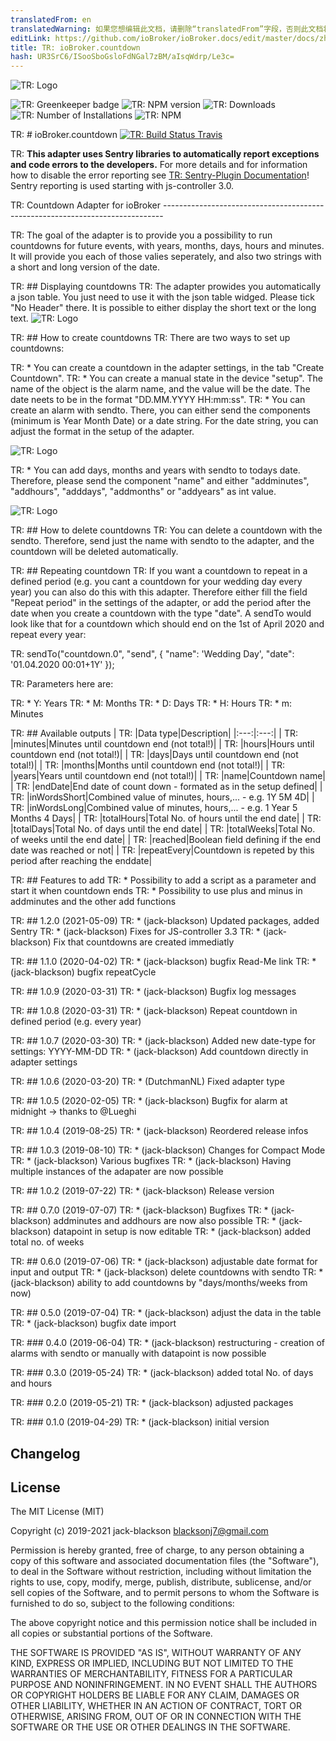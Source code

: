 ```yaml
---
translatedFrom: en
translatedWarning: 如果您想编辑此文档，请删除“translatedFrom”字段，否则此文档将再次自动翻译
editLink: https://github.com/ioBroker/ioBroker.docs/edit/master/docs/zh-cn/adapterref/iobroker.countdown/README.md
title: TR: ioBroker.countdown
hash: UR3SrC6/ISooSboGsloFdNGal7zBM/aIsqWdrp/Le3c=
---
```

![TR: Logo](../../../en/adapterref/iobroker.countdown/admin/countdown.png)

![TR: Greenkeeper badge](https://snyk.io/test/github/jack-blackson/ioBroker.countdown/badge.svg)
![TR: NPM version](http://img.shields.io/npm/v/iobroker.countdown.svg)
![TR: Downloads](https://img.shields.io/npm/dm/iobroker.countdown.svg)
![TR: Number of Installations](http://iobroker.live/badges/countdown-stable.svg)
![TR: NPM](https://nodei.co/npm/iobroker.countdown.png?downloads=true)

TR: # ioBroker.countdown
[![TR: Build Status Travis](https://travis-ci.com/jack-blackson/ioBroker.countdown.svg?branch=master)](https://travis-ci.com/jack-blackson/ioBroker.countdown)

TR: **This adapter uses Sentry libraries to automatically report exceptions and code errors to the developers.** For more details and for information how to disable the error reporting see [TR: Sentry-Plugin Documentation](https://github.com/ioBroker/plugin-sentry#plugin-sentry)! Sentry reporting is used starting with js-controller 3.0.

TR: Countdown Adapter for ioBroker ------------------------------------------------------------------------------

TR: The goal of the adapter is to provide you a possibility to run countdowns for future events, with years, months, days, hours and minutes. It will provide you each of those valies seperately, and also two strings with a short and long version of the date.

TR: ## Displaying countdowns
TR: The adapter prowides you automatically a json table. You just need to use it with the json table widged. Please tick "No Header" there. It is possible to either display the short text or the long text.
![TR: Logo](../../../en/adapterref/iobroker.countdown/admin/countdown_json.png)

TR: ## How to create countdowns
TR: There are two ways to set up countdowns:

TR: * You can create a countdown in the adapter settings, in the tab "Create Countdown".
TR: * You can create a manual state in the device "setup". The name of the object is the alarm name, and the value will be the date. The date neets to be in the format "DD.MM.YYYY HH:mm:ss".
TR: * You can create an alarm with sendto. There, you can either send the components (minimum is Year Month Date) or a date string. For the date string, you can adjust the format in the setup of the adapter.

![TR: Logo](../../../en/adapterref/iobroker.countdown/admin/countdown_blocky.png)

TR: * You can add days, months and years with sendto to todays date. Therefore, please send the component "name" and either "addminutes", "addhours", "adddays", "addmonths" or "addyears" as int value.

![TR: Logo](../../../en/adapterref/iobroker.countdown/admin/countdown_blocky_add.png)

TR: ## How to delete countdowns
TR: You  can delete a countdown with the sendto. Therefore, send just the name with sendto to the adapter, and the countdown will be deleted automatically.

TR: ## Repeating countdown
TR: If you want a countdown to repeat in a defined period (e.g. you cant a countdown for your wedding day every year) you can also do this with this adapter. Therefore either fill the field "Repeat period" in the settings of the adapter, or add the period after the date when you create a countdown with the type "date". A sendTo would look like that for a countdown which should end on the 1st of April 2020 and repeat every year:

TR: sendTo("countdown.0", "send", { "name": 'Wedding Day', "date": '01.04.2020 00:01+1Y' });

TR: Parameters here are:

TR: * Y: Years
TR: * M: Months
TR: * D: Days
TR: * H: Hours
TR: * m: Minutes

TR: ## Available outputs
| TR: |Data type|Description|
|:---:|:---:|
| TR: |minutes|Minutes until countdown end (not total!)|
| TR: |hours|Hours until countdown end (not total!)|
| TR: |days|Days until countdown end (not total!)|
| TR: |months|Months until countdown end (not total!)|
| TR: |years|Years until countdown end (not total!)|
| TR: |name|Countdown name|
| TR: |endDate|End date of count down - formated as in the setup defined|
| TR: |inWordsShort|Combined value of minutes, hours,... - e.g. 1Y 5M 4D|
| TR: |inWordsLong|Combined value of minutes, hours,... - e.g. 1 Year 5 Months 4 Days|
| TR: |totalHours|Total No. of hours until the end date|
| TR: |totalDays|Total No. of days until the end date|
| TR: |totalWeeks|Total No. of weeks until the end date|
| TR: |reached|Boolean field defining if the end date was reached or not|
| TR: |repeatEvery|Countdown is repeted by this period after reaching the enddate|

TR: ## Features to add
TR: * Possibility to add a script as a parameter and start it when countdown ends
TR: * Possibility to use plus and minus in addminutes and the other add functions

TR: ## 1.2.0 (2021-05-09)
TR: * (jack-blackson) Updated packages, added Sentry
TR: * (jack-blackson) Fixes for JS-controller 3.3
TR: * (jack-blackson) Fix that countdowns are created immediatly

TR: ## 1.1.0 (2020-04-02)
TR: * (jack-blackson) bugfix Read-Me link
TR: * (jack-blackson) bugfix repeatCycle

TR: ## 1.0.9 (2020-03-31)
TR: * (jack-blackson) Bugfix log messages

TR: ## 1.0.8 (2020-03-31)
TR: * (jack-blackson) Repeat countdown in defined period (e.g. every year)

TR: ## 1.0.7 (2020-03-30)
TR: * (jack-blackson) Added new date-type for settings: YYYY-MM-DD
TR: * (jack-blackson) Add countdown directly in adapter settings

TR: ## 1.0.6 (2020-03-20)
TR: * (DutchmanNL) Fixed adapter type

TR: ## 1.0.5 (2020-02-05)
TR: * (jack-blackson) Bugfix for alarm at midnight -> thanks to @Lueghi

TR: ## 1.0.4 (2019-08-25)
TR: * (jack-blackson) Reordered release infos

TR: ## 1.0.3 (2019-08-10)
TR: * (jack-blackson) Changes for Compact Mode
TR: * (jack-blackson) Various bugfixes
TR: * (jack-blackson) Having multiple instances of the adapater are now possible

TR: ## 1.0.2 (2019-07-22)
TR: * (jack-blackson) Release version

TR: ## 0.7.0 (2019-07-07)
TR: * (jack-blackson) Bugfixes
TR: * (jack-blackson) addminutes and addhours are now also possible
TR: * (jack-blackson) datapoint in setup is now editable
TR: * (jack-blackson) added total no. of weeks

TR: ## 0.6.0 (2019-07-06)
TR: * (jack-blackson) adjustable date format for input and output
TR: * (jack-blackson) delete countdowns with sendto
TR: * (jack-blackson) ability to add countdowns by "days/months/weeks from now)

TR: ## 0.5.0 (2019-07-04)
TR: * (jack-blackson) adjust the data in the table
TR: * (jack-blackson) bugfix date import

TR: ### 0.4.0 (2019-06-04)
TR: * (jack-blackson) restructuring - creation of alarms with sendto or manually with datapoint is now possible

TR: ### 0.3.0 (2019-05-24)
TR: * (jack-blackson) added total No. of days and hours

TR: ### 0.2.0 (2019-05-21)
TR: * (jack-blackson) adjusted packages

TR: ### 0.1.0 (2019-04-29)
TR: * (jack-blackson) initial version

## Changelog

## License
The MIT License (MIT)

Copyright (c) 2019-2021 jack-blackson <blacksonj7@gmail.com>

Permission is hereby granted, free of charge, to any person obtaining a copy
of this software and associated documentation files (the "Software"), to deal
in the Software without restriction, including without limitation the rights
to use, copy, modify, merge, publish, distribute, sublicense, and/or sell
copies of the Software, and to permit persons to whom the Software is
furnished to do so, subject to the following conditions:

The above copyright notice and this permission notice shall be included in
all copies or substantial portions of the Software.

THE SOFTWARE IS PROVIDED "AS IS", WITHOUT WARRANTY OF ANY KIND, EXPRESS OR
IMPLIED, INCLUDING BUT NOT LIMITED TO THE WARRANTIES OF MERCHANTABILITY,
FITNESS FOR A PARTICULAR PURPOSE AND NONINFRINGEMENT. IN NO EVENT SHALL THE
AUTHORS OR COPYRIGHT HOLDERS BE LIABLE FOR ANY CLAIM, DAMAGES OR OTHER
LIABILITY, WHETHER IN AN ACTION OF CONTRACT, TORT OR OTHERWISE, ARISING FROM,
OUT OF OR IN CONNECTION WITH THE SOFTWARE OR THE USE OR OTHER DEALINGS IN
THE SOFTWARE.